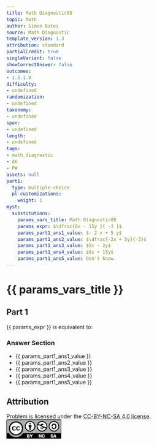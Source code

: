 ```yaml
---
title: Math Diagnostic08
topic: Math
author: Simon Bates
source: Math Diagnostic
template_version: 1.3
attribution: standard
partialCredit: true
singleVariant: false
showCorrectAnswer: false
outcomes:
- 1.5.1.9
difficulty:
- undefined
randomization:
- undefined
taxonomy:
- undefined
span:
- undefined
length:
- undefined
tags:
- math_diagnostic
- AK
- PW
assets: null
part1:
  type: multiple-choice
  pl-customizations:
    weight: 1
myst:
  substitutions:
    params_vars_title: Math Diagnostic08
    params_expr: $\dfrac{6x - 15y }{ -3 }$
    params_part1_ans1_value: $- 2 x + 5 y$
    params_part1_ans2_value: $\dfrac{-2x + 5y}{-3}$
    params_part1_ans3_value: $5x - 2y$
    params_part1_ans4_value: $6x + 15y$
    params_part1_ans5_value: Don't know.
---
```

# {{ params_vars_title }}

## Part 1

{{ params_expr }} is equivalent to:

### Answer Section

- {{ params_part1_ans1_value }}
- {{ params_part1_ans2_value }}
- {{ params_part1_ans3_value }}
- {{ params_part1_ans4_value }}
- {{ params_part1_ans5_value }}

## Attribution

Problem is licensed under the [CC-BY-NC-SA 4.0 license](https://creativecommons.org/licenses/by-nc-sa/4.0/).<br> ![The Creative Commons 4.0 license requiring attribution-BY, non-commercial-NC, and share-alike-SA license.](https://raw.githubusercontent.com/firasm/bits/master/by-nc-sa.png)